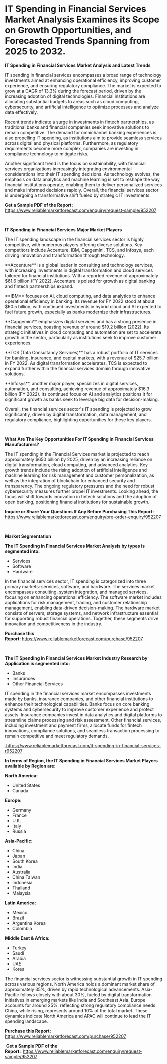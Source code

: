 <p><h1>IT Spending in Financial Services Market Analysis Examines its Scope on Growth Opportunities, and Forecasted Trends Spanning from 2025 to 2032.</h1></p><p><strong>IT Spending in Financial Services Market Analysis and Latest Trends</strong></p>
<p><p>IT spending in financial services encompasses a broad range of technology investments aimed at enhancing operational efficiency, improving customer experience, and ensuring regulatory compliance. The market is expected to grow at a CAGR of 13.3% during the forecast period, driven by the increasing adoption of digital technologies. Financial institutions are allocating substantial budgets to areas such as cloud computing, cybersecurity, and artificial intelligence to optimize processes and analyze data effectively.</p><p>Recent trends indicate a surge in investments in fintech partnerships, as traditional banks and financial companies seek innovative solutions to remain competitive. The demand for omnichannel banking experiences is also propelling IT spending, as institutions aim to provide seamless services across digital and physical platforms. Furthermore, as regulatory requirements become more complex, companies are investing in compliance technology to mitigate risks.</p><p>Another significant trend is the focus on sustainability, with financial services organizations increasingly integrating environmental considerations into their IT spending decisions. As technology evolves, the emphasis on data analytics and machine learning is set to reshape the way financial institutions operate, enabling them to deliver personalized services and make informed decisions rapidly. Overall, the financial services sector is undergoing a transformative shift fueled by strategic IT investments.</p></p>
<p><strong>Get a Sample PDF of the Report:&nbsp;</strong> <a href="https://www.reliablemarketforecast.com/enquiry/request-sample/952207?utm_campaign=1895&utm_medium=2&utm_source=Github&utm_content=ia&utm_term=17042025&utm_id=it-spending-in-financial-services">https://www.reliablemarketforecast.com/enquiry/request-sample/952207</a></p>
<p>&nbsp;</p>
<p><strong>IT Spending in Financial Services Major Market Players</strong></p>
<p><p>The IT spending landscape in the financial services sector is highly competitive, with numerous players offering diverse solutions. Key competitors include Accenture, IBM, Capgemini, TCS, and Infosys, each driving innovation and transformation through technology.</p><p>**Accenture** is a global leader in consulting and technology services, with increasing investments in digital transformation and cloud services tailored for financial institutions. With a reported revenue of approximately $61.6 billion (FY 2022), Accenture is poised for growth as digital banking and fintech partnerships expand.</p><p>**IBM** focuses on AI, cloud computing, and data analytics to enhance operational efficiency in banking. Its revenue for FY 2022 stood at about $60.5 billion, with continued investments in hybrid cloud and AI expected to fuel future growth, especially as banks modernize their infrastructures.</p><p>**Capgemini** emphasizes digital services and has a strong presence in financial services, boasting revenue of around $19.2 billion (2022). Its strategic initiatives in cloud computing and automation are set to accelerate growth in the sector, particularly as institutions seek to improve customer experiences.</p><p>**TCS (Tata Consultancy Services)** has a robust portfolio of IT services for banking, insurance, and capital markets, with a revenue of $25.7 billion in FY 2022. As digital transformation accelerates, TCS is expected to expand further within the financial services domain through innovative solutions.</p><p>**Infosys**, another major player, specializes in digital services, automation, and consulting, achieving revenue of approximately $16.3 billion (FY 2022). Its continued focus on AI and analytics positions it for significant growth as banks seek to leverage big data for decision-making.</p><p>Overall, the financial services sector's IT spending is projected to grow significantly, driven by digital transformation, data management, and regulatory compliance, highlighting opportunities for these key players.</p></p>
<p>&nbsp;</p>
<p><strong>What Are The Key Opportunities For IT Spending in Financial Services Manufacturers?</strong></p>
<p><p>The IT spending in the Financial Services market is projected to reach approximately $650 billion by 2025, driven by an increasing reliance on digital transformation, cloud computing, and advanced analytics. Key growth trends include the rising adoption of artificial intelligence and machine learning for risk management and customer personalization, as well as the integration of blockchain for enhanced security and transparency. The ongoing regulatory pressures and the need for robust cybersecurity measures further propel IT investments. Looking ahead, the focus will shift towards innovation in fintech solutions and the adoption of open banking, positioning financial institutions for sustainable growth.</p></p>
<p><strong>Inquire or Share Your Questions If Any Before Purchasing This Report:</strong> <a href="https://www.reliablemarketforecast.com/enquiry/pre-order-enquiry/952207?utm_campaign=1895&utm_medium=2&utm_source=Github&utm_content=ia&utm_term=17042025&utm_id=it-spending-in-financial-services">https://www.reliablemarketforecast.com/enquiry/pre-order-enquiry/952207</a></p>
<p>&nbsp;</p>
<p><strong>Market Segmentation</strong></p>
<p><strong>The IT Spending in Financial Services Market Analysis by types is segmented into:</strong></p>
<p><ul><li>Services</li><li>Software</li><li>Hardware</li></ul></p>
<p><p>In the financial services sector, IT spending is categorized into three primary markets: services, software, and hardware. The services market encompasses consulting, system integration, and managed services, focusing on enhancing operational efficiency. The software market includes applications for risk management, trading, and customer relationship management, enabling data-driven decision-making. The hardware market consists of servers, storage systems, and network infrastructure essential for supporting robust financial operations. Together, these segments drive innovation and competitiveness in the industry.</p></p>
<p><strong>Purchase this Report:&nbsp;</strong><a href="https://www.reliablemarketforecast.com/purchase/952207?utm_campaign=1895&utm_medium=2&utm_source=Github&utm_content=ia&utm_term=17042025&utm_id=it-spending-in-financial-services">https://www.reliablemarketforecast.com/purchase/952207</a></p>
<p>&nbsp;</p>
<p><strong>The IT Spending in Financial Services Market Industry Research by Application is segmented into:</strong></p>
<p><ul><li>Banks</li><li>Insurances</li><li>Other Financial Services</li></ul></p>
<p><p>IT spending in the financial services market encompasses investments made by banks, insurance companies, and other financial institutions to enhance their technological capabilities. Banks focus on core banking systems and cybersecurity to improve customer experience and protect assets. Insurance companies invest in data analytics and digital platforms to streamline claims processing and risk assessment. Other financial services, including investment and payment firms, allocate funds for fintech innovations, compliance solutions, and seamless transaction processing to remain competitive and meet regulatory demands.</p></p>
<p><a href="https://www.reliablemarketforecast.com/it-spending-in-financial-services-r952207?utm_campaign=1895&utm_medium=2&utm_source=Github&utm_content=ia&utm_term=17042025&utm_id=it-spending-in-financial-services">&nbsp;https://www.reliablemarketforecast.com/it-spending-in-financial-services-r952207</a></p>
<p><strong>In terms of Region, the IT Spending in Financial Services Market Players available by Region are:</strong></p>
<p>
    <p> <strong> North America: </strong>
        <ul>
            <li>United States</li>
            <li>Canada</li>
        </ul>
        </p> 
    <p> <strong> Europe: </strong>
        <ul>
            <li>Germany</li>
            <li>France</li>
            <li>U.K.</li>
            <li>Italy</li>
            <li>Russia</li>
        </ul>
        </p> 
    <p> <strong> Asia-Pacific: </strong>
        <ul>
            <li>China</li>
            <li>Japan</li>
            <li>South Korea</li>
            <li>India</li>
            <li>Australia</li>
            <li>China Taiwan</li>
            <li>Indonesia</li>
            <li>Thailand</li>
            <li>Malaysia</li>
        </ul>
        </p> 
    <p> <strong> Latin America: </strong>
        <ul>
            <li>Mexico</li>
            <li>Brazil</li>
            <li>Argentina Korea</li>
            <li>Colombia</li>
        </ul>
        </p> 
    <p> <strong> Middle East & Africa: </strong>
        <ul>
            <li>Turkey</li>
            <li>Saudi</li>
            <li>Arabia</li>
            <li>UAE</li>
            <li>Korea</li>
        </ul>
    </p>
    </p>
<p><p>The financial services sector is witnessing substantial growth in IT spending across various regions. North America holds a dominant market share of approximately 35%, driven by rapid technological advancements. Asia-Pacific follows closely with about 30%, fueled by digital transformation initiatives in emerging markets like India and Southeast Asia. Europe accounts for around 25%, reflecting strong regulatory compliance needs. China, while rising, represents around 10% of the total market. These dynamics indicate North America and APAC will continue to lead the IT spending landscape.</p></p>
<p><strong>Purchase this Report: </strong><a href="https://www.reliablemarketforecast.com/purchase/952207?utm_campaign=1895&utm_medium=2&utm_source=Github&utm_content=ia&utm_term=17042025&utm_id=it-spending-in-financial-services">https://www.reliablemarketforecast.com/purchase/952207</a></p>
<p>&nbsp;<strong>Get a Sample PDF of the Report:&nbsp;&nbsp;</strong><a href="https://www.reliablemarketforecast.com/enquiry/request-sample/952207?utm_campaign=1895&utm_medium=2&utm_source=Github&utm_content=ia&utm_term=17042025&utm_id=it-spending-in-financial-services">https://www.reliablemarketforecast.com/enquiry/request-sample/952207</a></p>
<p><strong></strong></p>
<p><p></p><p></p><p></p></p>